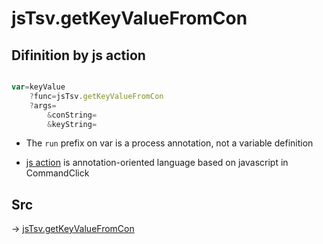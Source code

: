 # jsTsv.getKeyValueFromCon

## Difinition by js action

```js.js

var=keyValue
	?func=jsTsv.getKeyValueFromCon
	?args=
		&conString=
		&keyString=
```

- The `run` prefix on var is a process annotation, not a variable definition

- [js action](#) is annotation-oriented language based on javascript in CommandClick

## Src

-> [jsTsv.getKeyValueFromCon](https://github.com/puutaro/CommandClick/blob/master/app/src/main/java/com/puutaro/commandclick/fragment_lib/terminal_fragment/js_interface/tsv/JsTsv.kt#L125)


